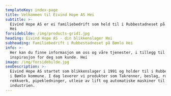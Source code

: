 ```yaml
---
templateKey: index-page
title: Velkommen til Eivind Hope AS Hei
subtitle: >-
  Eivind Hope AS er ei familiebedrift som held til i Rubbestadneset på Bømlo.
  Hei 
forsidebilde: /img/products-grid1.jpg
heading: Eivind Hope AS - din blikkenslager Hei
subheading: Familiebedrift i Rubbestadneset på Bømlo Hei
info: >-
  Her kan du finne informasjon om oss og våre tjenester, i tillegg til bilder og
  inspirasjon for deg som kunde. Hei
image: /img/forsidebilde.jpg
seoDescription: >-
  Eivind Hope AS startet som blikkenslager i 1991 og holder til i Rubbestadneset
  i Bømlo kommune. I dag leverer vi produkter som Takrenner, beslag, rustfie
  rekkverk, pipekledninger, utleie av lift og automatiske maskiner til
  industrien.
---
```


